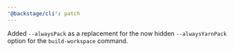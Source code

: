 ```yaml
---
'@backstage/cli': patch
---
```


Added `--alwaysPack` as a replacement for the now hidden `--alwaysYarnPack` option for the `build-workspace` command.

